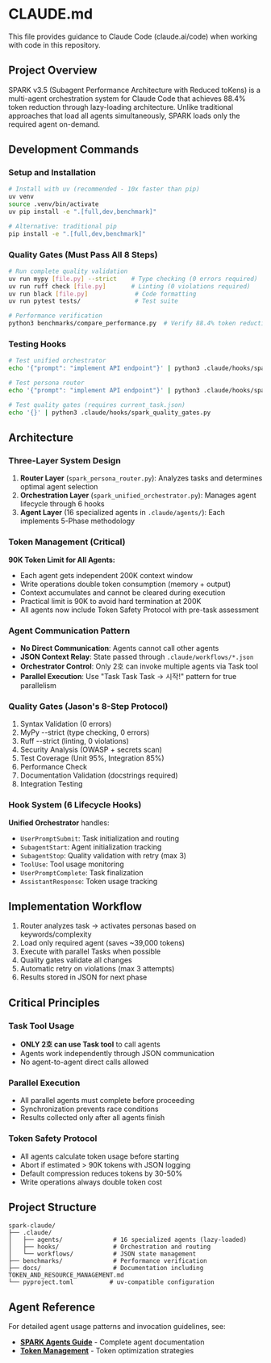 # CLAUDE.md

This file provides guidance to Claude Code (claude.ai/code) when working with code in this repository.

## Project Overview

SPARK v3.5 (Subagent Performance Architecture with Reduced toKens) is a multi-agent orchestration system for Claude Code that achieves 88.4% token reduction through lazy-loading architecture. Unlike traditional approaches that load all agents simultaneously, SPARK loads only the required agent on-demand.

## Development Commands

### Setup and Installation
```bash
# Install with uv (recommended - 10x faster than pip)
uv venv
source .venv/bin/activate
uv pip install -e ".[full,dev,benchmark]"

# Alternative: traditional pip
pip install -e ".[full,dev,benchmark]"
```

### Quality Gates (Must Pass All 8 Steps)
```bash
# Run complete quality validation
uv run mypy [file.py] --strict    # Type checking (0 errors required)
uv run ruff check [file.py]       # Linting (0 violations required)
uv run black [file.py]             # Code formatting
uv run pytest tests/               # Test suite

# Performance verification
python3 benchmarks/compare_performance.py  # Verify 88.4% token reduction
```

### Testing Hooks
```bash
# Test unified orchestrator
echo '{"prompt": "implement API endpoint"}' | python3 .claude/hooks/spark_unified_orchestrator.py

# Test persona router
echo '{"prompt": "implement API endpoint"}' | python3 .claude/hooks/spark_persona_router.py

# Test quality gates (requires current_task.json)
echo '{}' | python3 .claude/hooks/spark_quality_gates.py
```

## Architecture

### Three-Layer System Design

1. **Router Layer** (`spark_persona_router.py`): Analyzes tasks and determines optimal agent selection
2. **Orchestration Layer** (`spark_unified_orchestrator.py`): Manages agent lifecycle through 6 hooks
3. **Agent Layer** (16 specialized agents in `.claude/agents/`): Each implements 5-Phase methodology

### Token Management (Critical)

**90K Token Limit for All Agents:**
- Each agent gets independent 200K context window
- Write operations double token consumption (memory + output)
- Context accumulates and cannot be cleared during execution
- Practical limit is 90K to avoid hard termination at 200K
- All agents now include Token Safety Protocol with pre-task assessment

### Agent Communication Pattern

- **No Direct Communication**: Agents cannot call other agents
- **JSON Context Relay**: State passed through `.claude/workflows/*.json`
- **Orchestrator Control**: Only 2호 can invoke multiple agents via Task tool
- **Parallel Execution**: Use "Task Task Task → 시작!" pattern for true parallelism

### Quality Gates (Jason's 8-Step Protocol)

1. Syntax Validation (0 errors)
2. MyPy --strict (type checking, 0 errors)
3. Ruff --strict (linting, 0 violations)
4. Security Analysis (OWASP + secrets scan)
5. Test Coverage (Unit 95%, Integration 85%)
6. Performance Check
7. Documentation Validation (docstrings required)
8. Integration Testing

### Hook System (6 Lifecycle Hooks)

**Unified Orchestrator** handles:
- `UserPromptSubmit`: Task initialization and routing
- `SubagentStart`: Agent initialization tracking
- `SubagentStop`: Quality validation with retry (max 3)
- `ToolUse`: Tool usage monitoring
- `UserPromptComplete`: Task finalization
- `AssistantResponse`: Token usage tracking

## Implementation Workflow

1. Router analyzes task → activates personas based on keywords/complexity
2. Load only required agent (saves ~39,000 tokens)
3. Execute with parallel Tasks when possible
4. Quality gates validate all changes
5. Automatic retry on violations (max 3 attempts)
6. Results stored in JSON for next phase

## Critical Principles

### Task Tool Usage
- **ONLY 2호 can use Task tool** to call agents
- Agents work independently through JSON communication
- No agent-to-agent direct calls allowed

### Parallel Execution
- All parallel agents must complete before proceeding
- Synchronization prevents race conditions
- Results collected only after all agents finish

### Token Safety Protocol
- All agents calculate token usage before starting
- Abort if estimated > 90K tokens with JSON logging
- Default compression reduces tokens by 30-50%
- Write operations always double token cost

## Project Structure
```
spark-claude/
├── .claude/
│   ├── agents/              # 16 specialized agents (lazy-loaded)
│   ├── hooks/               # Orchestration and routing
│   └── workflows/           # JSON state management
├── benchmarks/              # Performance verification
├── docs/                    # Documentation including TOKEN_AND_RESOURCE_MANAGEMENT.md
└── pyproject.toml          # uv-compatible configuration
```

## Agent Reference

For detailed agent usage patterns and invocation guidelines, see:
- **[SPARK Agents Guide](docs/SPARK_AGENTS_GUIDE.md)** - Complete agent documentation
- **[Token Management](docs/TOKEN_AND_RESOURCE_MANAGEMENT.md)** - Token optimization strategies